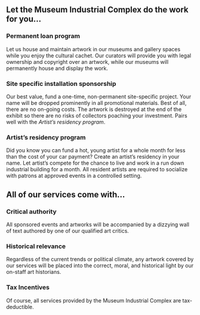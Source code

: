 ## Let the Museum Industrial Complex do the work for you…

### Permanent loan program

Let us house and maintain artwork in our museums and gallery spaces while you enjoy the cultural cachet. Our curators will provide you with legal ownership and copyright over an artwork, while our museums will permanently house and display the work. 

### Site specific installation sponsorship

Our best value, fund a one-time, non-permanent site-specific project. Your name will be dropped prominently in all promotional materials. Best of all, there are no on-going costs. The artwork is destroyed at the end of the exhibit so there are no risks of collectors poaching your investment. Pairs well with the *Artist’s residency program*.

### Artist’s residency program

Did you know you can fund a hot, young artist for a whole month for less than the cost of your car payment? Create an artist’s residency in your name. Let artist’s compete for the chance to live and work in a run down industrial building for a month. All resident artists are required to socialize with patrons at approved events in a controlled setting.

## All of our services come with…

### Critical authority

All sponsored events and artworks will be accompanied by a dizzying wall of text authored by one of our qualified art critics.

### Historical relevance

Regardless of the current trends or political climate, any artwork covered by our services will be placed into the correct, moral, and historical light by our on-staff art historians.

### Tax Incentives

Of course, all services provided by the Museum Industrial Complex are tax-deductible.